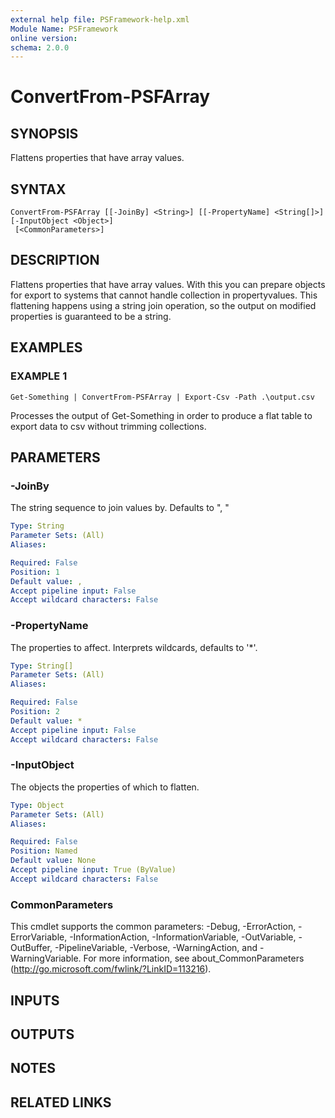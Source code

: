 ```yaml
---
external help file: PSFramework-help.xml
Module Name: PSFramework
online version:
schema: 2.0.0
---
```


# ConvertFrom-PSFArray

## SYNOPSIS
Flattens properties that have array values.

## SYNTAX

```
ConvertFrom-PSFArray [[-JoinBy] <String>] [[-PropertyName] <String[]>] [-InputObject <Object>]
 [<CommonParameters>]
```

## DESCRIPTION
Flattens properties that have array values.
With this you can prepare objects for export to systems that cannot handle collection in propertyvalues.
This flattening happens using a string join operation, so the output on modified properties is guaranteed to be a string.

## EXAMPLES

### EXAMPLE 1
```
Get-Something | ConvertFrom-PSFArray | Export-Csv -Path .\output.csv
```

Processes the output of Get-Something in order to produce a flat table to export data to csv without trimming collections.

## PARAMETERS

### -JoinBy
The string sequence to join values by.
Defaults to ", "

```yaml
Type: String
Parameter Sets: (All)
Aliases:

Required: False
Position: 1
Default value: ,
Accept pipeline input: False
Accept wildcard characters: False
```

### -PropertyName
The properties to affect.
Interprets wildcards, defaults to '*'.

```yaml
Type: String[]
Parameter Sets: (All)
Aliases:

Required: False
Position: 2
Default value: *
Accept pipeline input: False
Accept wildcard characters: False
```

### -InputObject
The objects the properties of which to flatten.

```yaml
Type: Object
Parameter Sets: (All)
Aliases:

Required: False
Position: Named
Default value: None
Accept pipeline input: True (ByValue)
Accept wildcard characters: False
```

### CommonParameters
This cmdlet supports the common parameters: -Debug, -ErrorAction, -ErrorVariable, -InformationAction, -InformationVariable, -OutVariable, -OutBuffer, -PipelineVariable, -Verbose, -WarningAction, and -WarningVariable. For more information, see about_CommonParameters (http://go.microsoft.com/fwlink/?LinkID=113216).

## INPUTS

## OUTPUTS

## NOTES

## RELATED LINKS
